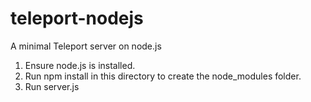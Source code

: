 # teleport-nodejs
A minimal Teleport server on node.js

1. Ensure node.js is installed.
2. Run npm install in this directory to create the node_modules folder.
3. Run server.js